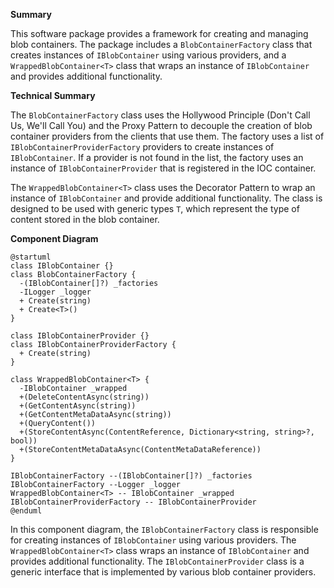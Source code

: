 **Summary**

This software package provides a framework for creating and managing blob containers. The package includes a `BlobContainerFactory` class that creates instances of `IBlobContainer` using various providers, and a `WrappedBlobContainer<T>` class that wraps an instance of `IBlobContainer` and provides additional functionality.

**Technical Summary**

The `BlobContainerFactory` class uses the Hollywood Principle (Don't Call Us, We'll Call You) and the Proxy Pattern to decouple the creation of blob container providers from the clients that use them. The factory uses a list of `IBlobContainerProviderFactory` providers to create instances of `IBlobContainer`. If a provider is not found in the list, the factory uses an instance of `IBlobContainerProvider` that is registered in the IOC container.

The `WrappedBlobContainer<T>` class uses the Decorator Pattern to wrap an instance of `IBlobContainer` and provide additional functionality. The class is designed to be used with generic types `T`, which represent the type of content stored in the blob container.

**Component Diagram**

```plantuml
@startuml
class IBlobContainer {}
class BlobContainerFactory {
  -(IBlobContainer[]?) _factories
  -ILogger _logger
  + Create(string)
  + Create<T>()
}

class IBlobContainerProvider {}
class IBlobContainerProviderFactory {
  + Create(string)
}

class WrappedBlobContainer<T> {
  -IBlobContainer _wrapped
  +(DeleteContentAsync(string))
  +(GetContentAsync(string))
  +(GetContentMetaDataAsync(string))
  +(QueryContent())
  +(StoreContentAsync(ContentReference, Dictionary<string, string>?, bool))
  +(StoreContentMetaDataAsync(ContentMetaDataReference))
}

IBlobContainerFactory --(IBlobContainer[]?) _factories
IBlobContainerFactory --Logger _logger
WrappedBlobContainer<T> -- IBlobContainer _wrapped
IBlobContainerProviderFactory -- IBlobContainerProvider
@enduml
```

In this component diagram, the `IBlobContainerFactory` class is responsible for creating instances of `IBlobContainer` using various providers. The `WrappedBlobContainer<T>` class wraps an instance of `IBlobContainer` and provides additional functionality. The `IBlobContainerProvider` class is a generic interface that is implemented by various blob container providers.